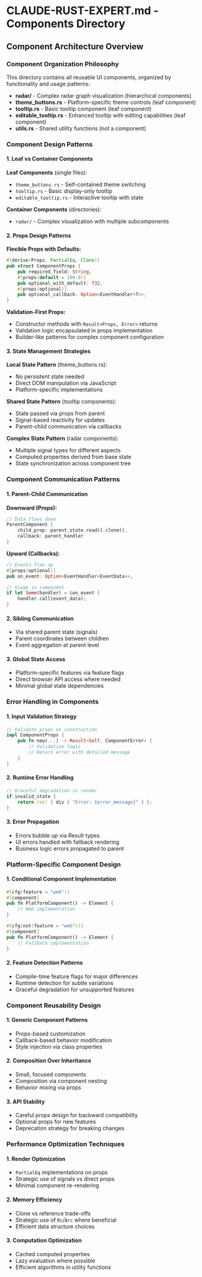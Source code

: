 # CLAUDE-RUST-EXPERT.md - Components Directory

## Component Architecture Overview

### Component Organization Philosophy
This directory contains all reusable UI components, organized by functionality and usage patterns:

- **radar/** - Complex radar graph visualization (hierarchical components)
- **theme_buttons.rs** - Platform-specific theme controls (leaf component)
- **tooltip.rs** - Basic tooltip component (leaf component) 
- **editable_tooltip.rs** - Enhanced tooltip with editing capabilities (leaf component)
- **utils.rs** - Shared utility functions (not a component)

### Component Design Patterns

#### 1. Leaf vs Container Components
**Leaf Components** (single files):
- `theme_buttons.rs` - Self-contained theme switching
- `tooltip.rs` - Basic display-only tooltip
- `editable_tooltip.rs` - Interactive tooltip with state

**Container Components** (directories):
- `radar/` - Complex visualization with multiple subcomponents

#### 2. Props Design Patterns

**Flexible Props with Defaults:**
```rust
#[derive(Props, PartialEq, Clone)]
pub struct ComponentProps {
    pub required_field: String,
    #[props(default = 100.0)]
    pub optional_with_default: f32,
    #[props(optional)]  
    pub optional_callback: Option<EventHandler<T>>,
}
```

**Validation-First Props:**
- Constructor methods with `Result<Props, Error>` returns
- Validation logic encapsulated in props implementation
- Builder-like patterns for complex component configuration

#### 3. State Management Strategies

**Local State Pattern** (theme_buttons.rs):
- No persistent state needed
- Direct DOM manipulation via JavaScript
- Platform-specific implementations

**Shared State Pattern** (tooltip components):
- State passed via props from parent
- Signal-based reactivity for updates
- Parent-child communication via callbacks

**Complex State Pattern** (radar components):
- Multiple signal types for different aspects
- Computed properties derived from base state  
- State synchronization across component tree

### Component Communication Patterns

#### 1. Parent-Child Communication
**Downward (Props):**
```rust
// Data flows down
ParentComponent {
    child_prop: parent_state.read().clone(),
    callback: parent_handler
}
```

**Upward (Callbacks):**
```rust
// Events flow up
#[props(optional)]
pub on_event: Option<EventHandler<EventData>>,

// Usage in component
if let Some(handler) = &on_event {
    handler.call(event_data);
}
```

#### 2. Sibling Communication
- Via shared parent state (signals)
- Parent coordinates between children
- Event aggregation at parent level

#### 3. Global State Access
- Platform-specific features via feature flags
- Direct browser API access where needed
- Minimal global state dependencies

### Error Handling in Components

#### 1. Input Validation Strategy
```rust
// Validate props on construction
impl ComponentProps {
    pub fn new(...) -> Result<Self, ComponentError> {
        // Validation logic
        // Return error with detailed message
    }
}
```

#### 2. Runtime Error Handling
```rust
// Graceful degradation in render
if invalid_state {
    return rsx! { div { "Error: {error_message}" } };
}
```

#### 3. Error Propagation
- Errors bubble up via Result types
- UI errors handled with fallback rendering
- Business logic errors propagated to parent

### Platform-Specific Component Design

#### 1. Conditional Component Implementation
```rust
#[cfg(feature = "web")]
#[component]
pub fn PlatformComponent() -> Element {
    // Web implementation
}

#[cfg(not(feature = "web"))]
#[component] 
pub fn PlatformComponent() -> Element {
    // Fallback implementation
}
```

#### 2. Feature Detection Patterns
- Compile-time feature flags for major differences
- Runtime detection for subtle variations
- Graceful degradation for unsupported features

### Component Reusability Design

#### 1. Generic Component Patterns
- Props-based customization
- Callback-based behavior modification
- Style injection via class properties

#### 2. Composition Over Inheritance
- Small, focused components
- Composition via component nesting
- Behavior mixing via props

#### 3. API Stability
- Careful props design for backward compatibility
- Optional props for new features
- Deprecation strategy for breaking changes

### Performance Optimization Techniques

#### 1. Render Optimization
- `PartialEq` implementations on props
- Strategic use of signals vs direct props
- Minimal component re-rendering

#### 2. Memory Efficiency
- Clone vs reference trade-offs
- Strategic use of `Rc`/`Arc` where beneficial
- Efficient data structure choices

#### 3. Computation Optimization
- Cached computed properties
- Lazy evaluation where possible
- Efficient algorithms in utility functions